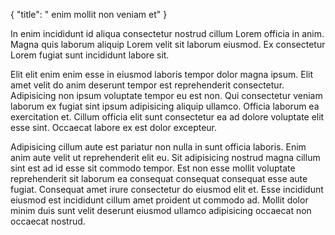 {
  "title": " enim mollit non veniam et"
}

In enim incididunt id aliqua consectetur nostrud cillum Lorem officia in anim. Magna quis laborum aliquip Lorem velit sit laborum eiusmod. Ex consectetur Lorem fugiat sunt incididunt labore sit.

Elit elit enim enim esse in eiusmod laboris tempor dolor magna ipsum. Elit amet velit do anim deserunt tempor est reprehenderit consectetur. Adipisicing non ipsum voluptate tempor eu est non. Qui consectetur veniam laborum ex fugiat sint ipsum adipisicing aliquip ullamco. Officia laborum ea exercitation et. Cillum officia elit sunt consectetur ea ad dolore voluptate elit esse sint. Occaecat labore ex est dolor excepteur.

Adipisicing cillum aute est pariatur non nulla in sunt officia laboris. Enim anim aute velit ut reprehenderit elit eu. Sit adipisicing nostrud magna cillum sint est ad id esse sit commodo tempor. Est non esse mollit voluptate reprehenderit sit laborum ea consequat consequat consequat esse aute fugiat. Consequat amet irure consectetur do eiusmod elit et. Esse incididunt eiusmod est incididunt cillum amet proident ut commodo ad. Mollit dolor minim duis sunt velit deserunt eiusmod ullamco adipisicing occaecat non occaecat nostrud.